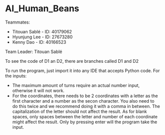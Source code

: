 # AI_Human_Beans

Teammates:
* Titouan Sablé - ID: 40179062
* Hyunjung Lee - ID: 27673280
* Kenny Dao - ID: 40166523

Team Leader: Titouan Sablé

To see the code of D1 an D2, there are branches called D1 and D2

To run the program, just import it into any IDE that accepts Python code.
For the inputs:
* The maximum amount of turns require an actual number input, otherwise it will not work.
* For the coordinates, there needs to be 2 coordinates with a letter as the first character and a number as the secon character. You also need to do this twice and we recommend doing it with a comma in between. The capitalization of the letter should not affect the result. As for blank spaces, only spaces between the letter and number of each coordinate might affect the result. Only by pressing enter will the program take the input.
